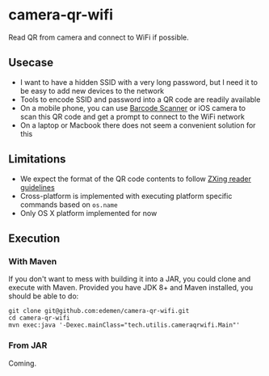 # camera-qr-wifi
Read QR from camera and connect to WiFi if possible.

## Usecase
* I want to have a hidden SSID with a very long password, but I need it to be easy to add new devices to the network
* Tools to encode SSID and password into a QR code are readily available
* On a mobile phone, you can use [Barcode Scanner](https://play.google.com/store/apps/details?id=com.google.zxing.client.android) or iOS camera to scan this QR code and get a prompt to connect to the WiFi network
* On a laptop or Macbook there does not seem a convenient solution for this

## Limitations
* We expect the format of the QR code contents to follow [ZXing reader guidelines](https://github.com/zxing/zxing/wiki/Barcode-Contents#wi-fi-network-config-android-ios-11)
* Cross-platform is implemented with executing platform specific commands based on `os.name`
* Only OS X platform implemented for now

## Execution
### With Maven
If you don't want to mess with building it into a JAR, you could clone and execute with Maven.
Provided you have JDK 8+ and Maven installed, you should be able to do:
~~~~
git clone git@github.com:edemen/camera-qr-wifi.git
cd camera-qr-wifi
mvn exec:java '-Dexec.mainClass="tech.utilis.cameraqrwifi.Main"'
~~~~
### From JAR
Coming.
